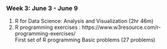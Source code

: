 ### Week 3: June 3 - June 9
<ol> 
    <li> R for Data Science: Analysis and Visualization (2hr 46m) </li>
    <li> R programming exercises : https://www.w3resource.com/r-programming-exercises/ <br>
        First set of R programming Basic problems (27 problems)
    </li>
</ol>
    